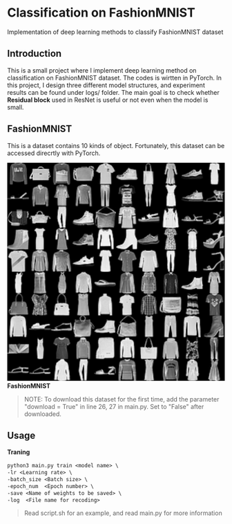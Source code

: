# Classification on FashionMNIST
Implementation of deep learning methods to classify FashionMNIST dataset

## Introduction
This is a small project where I implement deep learning method on classification on FashionMNIST dataset. The codes is wirtten in PyTorch.
In this project, I design three different model structures, and experiment results can be found under logs/ folder. The main goal is to check whether **Residual block** used in ResNet is useful or not even when the model is small. 

## FashionMNIST
This is a dataset contains 10 kinds of object. Fortunately, this dataset can be accessed direcrtly with PyTorch.

![img](fashion.jpg)
**FashionMNIST**

> NOTE: To download this dataset for the first time, add the parameter "download = True" in line 26, 27 in main.py. Set to "False" after downloaded.

## Usage

**Traning**
```
python3 main.py train <model name> \
-lr <Learning rate> \
-batch_size <Batch size> \ 
-epoch_num  <Epoch number> \
-save <Name of weights to be saved> \ 
-log  <File name for recoding>
```
> Read script.sh for an example, and read main.py for more information
